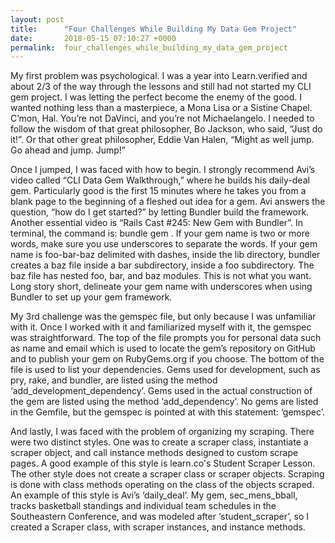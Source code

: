 ```yaml
---
layout: post
title:      "Four Challenges While Building My Data Gem Project"
date:       2018-05-15 07:10:27 +0000
permalink:  four_challenges_while_building_my_data_gem_project
---
```



My first problem was psychological. I was a year into Learn.verified and about 2/3 of the way through the lessons and still had not started my CLI gem project. I was letting the perfect become the enemy of the good. I wanted nothing less than a masterpiece, a Mona Lisa or a Sistine Chapel. C’mon, Hal. You’re not DaVinci, and you’re not Michaelangelo. I needed to follow the wisdom of that great philosopher, Bo Jackson, who said, “Just do it!”. Or that other great philosopher, Eddie Van Halen, “Might as well jump. Go ahead and jump. Jump!”

Once I jumped, I was faced with how to begin. I strongly recommend Avi’s video called “CLI Data Gem Walkthrough,” where he builds his daily-deal gem. Particularly good is the first 15 minutes where he takes you from a blank page to the beginning of a fleshed out idea for a gem. Avi answers the question, “how do I get started?” by letting Bundler build the framework.
Another essential video is “Rails Cast #245: New Gem with Bundler”. In terminal, the command is: bundle gem <gem name>. If your gem name is two or more words, make sure you use underscores to separate the words. If your gem name is foo-bar-baz delimited with dashes, inside  the lib directory, bundler creates a baz file inside a bar subdirectory, inside a foo subdirectory. The baz file has nested foo, bar, and baz modules. This is not what you want. Long story short, delineate your gem name with underscores when using Bundler to set up your gem framework.

My 3rd challenge was the gemspec file, but only because I was unfamiliar with it. Once I worked with it and familiarized myself with it, the gemspec was straightforward. The top of the file prompts you for personal data such as name and email which is used to locate the gem’s repository on GitHub and to publish your gem on RubyGems.org if you choose. The bottom of the file is used to list your dependencies. Gems used for development, such as pry, rake, and bundler, are listed using the method ‘add_development_dependency’. Gems used in the actual construction of the gem are listed using the method ‘add_dependency’. No gems are listed in the Gemfile, but the gemspec is pointed at with this statement: ‘gemspec’.

And lastly, I was faced with the problem of organizing my scraping. There were two distinct styles. One was to create a scraper class, instantiate a scraper object, and call instance methods designed to custom scrape pages. A good example of this style is learn.co's Student Scraper Lesson. The other style does not create a scraper class or scraper objects. Scraping is done with class methods operating on the class of the objects scraped. An example of this style is Avi’s ‘daily_deal’. My gem, sec_mens_bball, tracks basketball standings and individual team schedules in the Southeastern Conference, and was modeled after ‘student_scraper’, so I created a Scraper class, with scraper instances, and instance methods.
